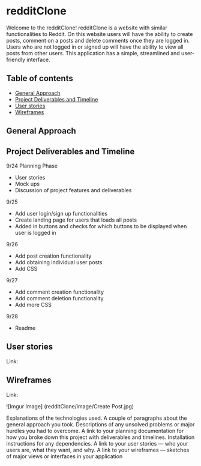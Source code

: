 # redditClone

Welcome to the redditClone! redditClone is a website with similar functionalities to Reddit. On this website users will have the ability to create posts, comment on a posts and delete comments once they are logged in. Users who are not logged in or signed up will have the ability to view all posts from other users. This application has a simple, streamlined and user-friendly interface.

## Table of contents
* [General Approach](#general-approach)
* [Project Deliverables and Timeline](#project-deliverables-and-timeline)
* [User stories](#user-stories)
* [Wireframes](#wireframes)


## General Approach


## Project Deliverables and Timeline

9/24
Planning Phase
-	User stories
-	Mock ups
-	Discussion of project features and deliverables

9/25
-	Add user login/sign up functionalities
-	Create landing page for users that loads all posts 
-	Added in buttons and checks for which buttons to be displayed when user is logged in

9/26
-	Add post creation functionality 
-	Add obtaining individual user posts
-	Add CSS

9/27
-	Add comment creation functionality
-	Add comment deletion functionality
-	Add more CSS

9/28
-	Readme

## User stories
Link:

## Wireframes
Link:

![Imgur Image] (redditClone/image/Create Post.jpg)

Explanations of the technologies used.
A couple of paragraphs about the general approach you took.
Descriptions of any unsolved problems or major hurdles you had to overcome.
A link to your planning documentation for how you broke down this project with deliverables and timelines.
Installation instructions for any dependencies.
A link to your user stories — who your users are, what they want, and why.
A link to your wireframes — sketches of major views or interfaces in your application

